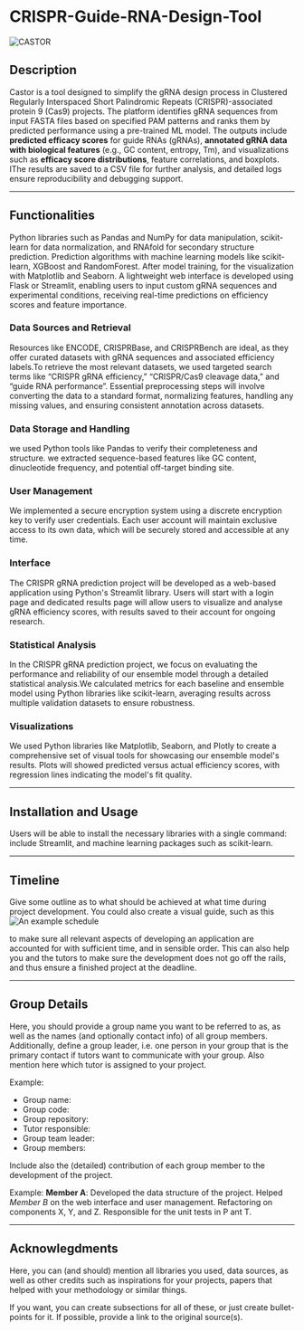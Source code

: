 # CRISPR-Guide-RNA-Design-Tool

![CASTOR](banner_logo.png)

## Description

Castor is a tool designed to simplify the gRNA design process in Clustered Regularly Interspaced Short Palindromic Repeats (CRISPR)-associated protein 9 (Cas9) projects. The platform identifies gRNA sequences from input FASTA files based on specified PAM patterns and ranks them by predicted performance using a pre-trained ML model. The outputs include **predicted efficacy scores** for guide RNAs (gRNAs), **annotated gRNA data with biological features** (e.g., GC content, entropy, Tm), and visualizations such as **efficacy score distributions**, feature correlations, and boxplots. IThe results are saved to a CSV file for further analysis, and detailed logs ensure reproducibility and debugging support.

----
## Functionalities

 Python libraries such as Pandas and NumPy for data manipulation, scikit-learn for data normalization, and RNAfold for secondary structure prediction. Prediction algorithms with machine learning models like scikit-learn, XGBoost and RandomForest. After model training, for the visualization with Matplotlib and Seaborn. A lightweight web interface is developed using Flask or Streamlit, enabling users to input custom gRNA sequences and experimental conditions, receiving real-time predictions on efficiency scores and feature importance.


### Data Sources and Retrieval

Resources like ENCODE, CRISPRBase, and CRISPRBench are ideal, as they offer curated datasets with gRNA sequences and associated efficiency labels.To retrieve the most relevant datasets, we used targeted search terms like “CRISPR gRNA efficiency,” “CRISPR/Cas9 cleavage data,” and “guide RNA performance”. Essential preprocessing steps will involve converting the data to a standard format, normalizing features, handling any missing values, and ensuring consistent annotation across datasets.

### Data Storage and Handling

 we used Python tools like Pandas to verify their completeness and structure.  we extracted sequence-based features like GC content, dinucleotide frequency, and potential off-target binding site.

### User Management
We implemented a secure encryption system using a discrete encryption key to verify user credentials. Each user account will maintain exclusive access to its own data, which will be securely stored and accessible at any time.
### Interface
The CRISPR gRNA prediction project will be developed as a web-based application using Python's Streamlit library. Users will start with a login page and dedicated results page will allow users to visualize and analyse gRNA efficiency scores, with results saved to their account for ongoing research. 

### Statistical Analysis
In the CRISPR gRNA prediction project, we focus on evaluating the performance and reliability of our ensemble model through a detailed statistical analysis.We calculated metrics for each baseline and ensemble model using Python libraries like scikit-learn, averaging results across multiple validation datasets to ensure robustness. 

### Visualizations

We used Python libraries like Matplotlib, Seaborn, and Plotly to create a comprehensive set of visual tools for showcasing our ensemble model's results. Plots will showed predicted versus actual efficiency scores, with regression lines indicating the model's fit quality.



----
## Installation and Usage
Users will be able to install the necessary libraries with a single command: include Streamlit, and machine learning packages such as scikit-learn. 

----
## Timeline

Give some outline as to what should be achieved at what time during project development.
You could also create a visual guide, such as this
![An example schedule](schedule.png)

to make sure all relevant aspects of developing an application are accounted for with sufficient time, and in sensible order.
This can also help you and the tutors to make sure the development does not go off the rails, and thus ensure a finished project at the deadline.

----
## Group Details

Here, you should provide a group name you want to be referred to as, as well as the names (and optionally contact info) of all group members.
Additionally, define a group leader, i.e. one person in your group that is the primary contact if tutors want to communicate with your group.
Also mention here which tutor is assigned to your project.

Example:
- Group name: 
- Group code: 
- Group repository: 
- Tutor responsible:  
- Group team leader: 
- Group members:

Include also the (detailed) contribution of each group member to the development of the project.

Example:
**Member A**: Developed the data structure of the project. Helped _Member B_ on the web interface and user management. Refactoring on components X, Y, and Z. Responsible for the unit tests in P ant T.

----
## Acknowlegdments

Here, you can (and should) mention all libraries you used, data sources, as well as other credits such as inspirations for your projects, papers that helped with your methodology or similar things.

If you want, you can create subsections for all of these, or just create bullet-points for it. If possible, provide a link to the original source(s).
